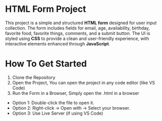 # HTML Form Project

This project is a simple and structured **HTML form** designed for user input collection. 
The form includes fields for email, age, availability, birthday, favorite food, favorite things, comments, and a submit button.
The UI is styled using **CSS** to provide a clean and user-friendly experience, with interactive elements enhanced through **JavaScript**.

# How To Get Started

1. Clone the Repository
2. Open the Project, You can open the project in any code editor (like VS Code)
3. Run the Form in a Browser, Simply open the .html in a browser
* Option 1: Double-click the file to open it.
* Option 2: Right-click → Open with → Select your browser.
* Option 3: Use Live Server (if using VS Code)

